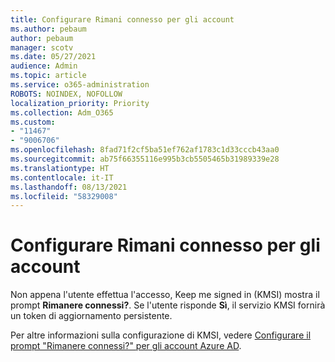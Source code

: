 ```yaml
---
title: Configurare Rimani connesso per gli account
ms.author: pebaum
author: pebaum
manager: scotv
ms.date: 05/27/2021
audience: Admin
ms.topic: article
ms.service: o365-administration
ROBOTS: NOINDEX, NOFOLLOW
localization_priority: Priority
ms.collection: Adm_O365
ms.custom:
- "11467"
- "9006706"
ms.openlocfilehash: 8fad71f2cf5ba51ef762af1783c1d33cccb43aa0
ms.sourcegitcommit: ab75f66355116e995b3cb5505465b31989339e28
ms.translationtype: HT
ms.contentlocale: it-IT
ms.lasthandoff: 08/13/2021
ms.locfileid: "58329008"
---
```

# <a name="configure-stay-signed-in-for-accounts"></a>Configurare Rimani connesso per gli account

Non appena l'utente effettua l'accesso, Keep me signed in (KMSI) mostra il prompt **Rimanere connessi?**. Se l'utente risponde **Sì**, il servizio KMSI fornirà un token di aggiornamento persistente. 

Per altre informazioni sulla configurazione di KMSI, vedere [Configurare il prompt "Rimanere connessi?" per gli account Azure AD](https://docs.microsoft.com/azure/active-directory/fundamentals/keep-me-signed-in).